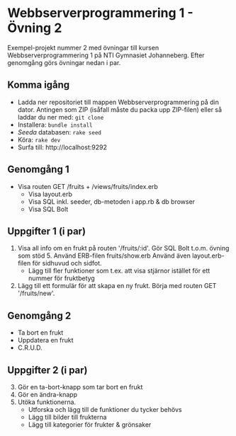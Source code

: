 # Webbserverprogrammering 1 - Övning 2
Exempel-projekt nummer 2 med övningar till kursen Webbserverprogrammering 1 på NTI Gymnasiet Johanneberg. 
Efter genomgång görs övningar nedan i par.

## Komma igång
* Ladda ner repositoriet till mappen Webbserverprogrammering på din dator. Antingen som ZIP (isåfall måste du packa upp ZIP-filen) eller så laddar du ner med: `git clone`
* Installera: `bundle install`
* *Seeda* databasen: `rake seed`
* Köra: `rake dev`
* Surfa till: http://localhost:9292

## Genomgång 1
* Visa routen GET /fruits + /views/fruits/index.erb
    * Visa layout.erb
    * Visa SQL inkl. seeder, db-metoden i app.rb & db browser
    * Visa SQL Bolt

## Uppgifter 1 (i par)
1. Visa all info om en frukt på routen '/fruits/:id'. Gör SQL Bolt t.o.m. övning som stöd 5. Använd ERB-filen fruits/show.erb Använd även layout.erb-filen för sidhuvud och sidfot.
    * Lägg till fler funktioner som t.ex. att visa stjärnor istället för ett nummer för fruktbetyg
2. Lägg till ett formulär för att skapa en ny frukt. Börja med routen GET '/fruits/new'.

## Genomgång 2
* Ta bort en frukt
* Uppdatera en frukt
* C.R.U.D.

## Uppgifter 2 (i par)
3. Gör en ta-bort-knapp som tar bort en frukt
4. Gör en ändra-knapp
5. Utöka funktionerna.
    * Utforska och lägg till de funktioner du tycker behövs
    * Lägg till bilder till frukterna
    * Lägg till kategorier för frukter & grönsaker